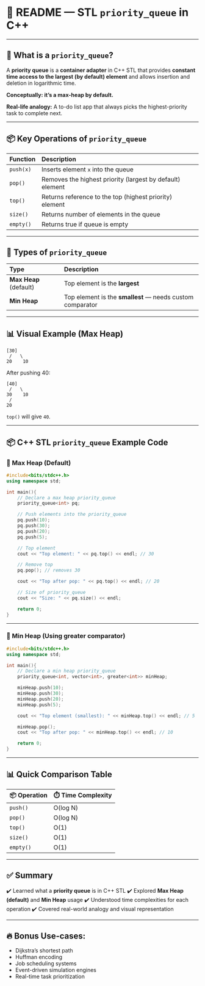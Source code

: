 # 📄 README — STL `priority_queue` in C++

---

## 📖 What is a `priority_queue`?

A **priority queue** is a **container adapter** in C++ STL that provides **constant time access to the largest (by default) element** and allows insertion and deletion in logarithmic time.

**Conceptually: it’s a max-heap by default.**

**Real-life analogy:**
A to-do list app that always picks the highest-priority task to complete next.

---

## 📦 Key Operations of `priority_queue`

| Function  | Description                                               |
| :-------- | :-------------------------------------------------------- |
| `push(x)` | Inserts element `x` into the queue                        |
| `pop()`   | Removes the highest priority (largest by default) element |
| `top()`   | Returns reference to the top (highest priority) element   |
| `size()`  | Returns number of elements in the queue                   |
| `empty()` | Returns true if queue is empty                            |

---

## 📑 Types of `priority_queue`

| Type                   | Description                                               |
| :--------------------- | :-------------------------------------------------------- |
| **Max Heap** (default) | Top element is the **largest**                            |
| **Min Heap**           | Top element is the **smallest** — needs custom comparator |

---

## 📊 Visual Example (Max Heap)

```
[30] 
 /   \
20    10
```

After pushing 40:

```
[40] 
 /   \
30    10
 /
20
```

`top()` will give `40`.

---

## 📦 C++ STL `priority_queue` Example Code

### 📌 Max Heap (Default)

```cpp
#include<bits/stdc++.h>
using namespace std;

int main(){
    // Declare a max heap priority_queue
    priority_queue<int> pq;

    // Push elements into the priority_queue
    pq.push(10);
    pq.push(30);
    pq.push(20);
    pq.push(5);

    // Top element
    cout << "Top element: " << pq.top() << endl; // 30

    // Remove top
    pq.pop(); // removes 30

    cout << "Top after pop: " << pq.top() << endl; // 20

    // Size of priority_queue
    cout << "Size: " << pq.size() << endl;

    return 0;
}
```

---

### 📌 Min Heap (Using greater comparator)

```cpp
#include<bits/stdc++.h>
using namespace std;

int main(){
    // Declare a min heap priority_queue
    priority_queue<int, vector<int>, greater<int>> minHeap;

    minHeap.push(10);
    minHeap.push(30);
    minHeap.push(20);
    minHeap.push(5);

    cout << "Top element (smallest): " << minHeap.top() << endl; // 5

    minHeap.pop();
    cout << "Top after pop: " << minHeap.top() << endl; // 10

    return 0;
}
```

---

## 📊 Quick Comparison Table

| 📦 Operation | ⏱️ Time Complexity |
| :----------- | :----------------- |
| `push()`     | O(log N)           |
| `pop()`      | O(log N)           |
| `top()`      | O(1)               |
| `size()`     | O(1)               |
| `empty()`    | O(1)               |

---

## ✅ Summary

✔️ Learned what a **priority queue** is in C++ STL
✔️ Explored **Max Heap (default)** and **Min Heap** usage
✔️ Understood time complexities for each operation
✔️ Covered real-world analogy and visual representation

---

## 🔥 Bonus Use-cases:

* Dijkstra’s shortest path
* Huffman encoding
* Job scheduling systems
* Event-driven simulation engines
* Real-time task prioritization
